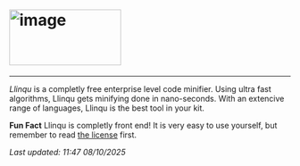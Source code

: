 # <img width="200" height="100" alt="image" src="https://github.com/user-attachments/assets/cc1e5dcd-8123-40cc-b7b3-67324cf24f12" />  

---

_Llinqu_ is a completly free enterprise level code minifier. Using ultra fast algorithms, Llinqu gets minifying done in nano-seconds. With an extencive range of languages, Llinqu is the best tool in your kit.

**Fun Fact** Llinqu is completly front end! It is very easy to use yourself, but remember to read [the license](LICENSE) first.

_Last updated: 11:47 08/10/2025_
